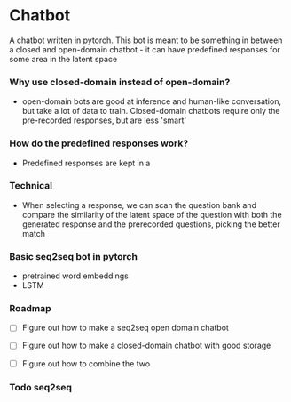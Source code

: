 # Chatbot

A chatbot written in pytorch. This bot is meant to be something in between a closed and open-domain chatbot - it can have predefined responses for some area in the latent space


### Why use closed-domain instead of open-domain?
- open-domain bots are good at inference and human-like conversation, but take a lot of data to train. Closed-domain chatbots require only the pre-recorded responses, but are less 'smart'



### How do the predefined responses work?
- Predefined responses are kept in a 


### Technical
- When selecting a response, we can scan the question bank and compare the similarity of the latent space of the question with both the generated response and the prerecorded questions, picking the better match



### Basic seq2seq bot in pytorch
- pretrained word embeddings
- LSTM


### Roadmap
- [ ] Figure out how to make a seq2seq open domain chatbot
- [ ] Figure out how to make a closed-domain chatbot with good storage
- [ ] Figure out how to combine the two


### Todo seq2seq



